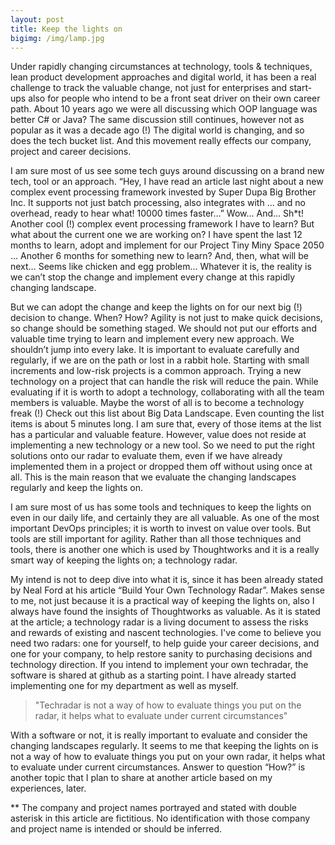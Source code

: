 ```yaml
---
layout: post
title: Keep the lights on
bigimg: /img/lamp.jpg
---
```


Under rapidly changing circumstances at technology, tools & techniques, lean product development approaches and digital world, it has been a real challenge to track the valuable change, not just for enterprises and start-ups also for people who intend to be a front seat driver on their own career path. About 10 years ago we were all discussing which OOP language was better C# or Java? The same discussion still continues, however not as popular as it was a decade ago (!) The digital world is changing, and so does the tech bucket list. And this movement really effects our company, project and career decisions.

I am sure most of us see some tech guys around discussing on a brand new tech, tool or an approach. “Hey, I have read an article last night about a new complex event processing framework invested by Super Dupa Big Brother Inc. It supports not just batch processing, also integrates with … and no overhead, ready to hear what! 10000 times faster...” Wow… And… Sh*t! Another cool (!) complex event processing framework I have to learn? But what about the current one we are working on? I have spent the last 12 months to learn, adopt and implement for our Project Tiny Miny Space 2050 ... Another 6 months for something new to learn? And, then, what will be next… Seems like chicken and egg problem... Whatever it is, the reality is we can’t stop the change and implement every change at this rapidly changing landscape.

But we can adopt the change and keep the lights on for our next big (!) decision to change. When? How? Agility is not just to make quick decisions, so change should be something staged. We should not put our efforts and valuable time trying to learn and implement every new approach. We shouldn’t jump into every lake. It is important to evaluate carefully and regularly, if we are on the path or lost in a rabbit hole. Starting with small increments and low-risk projects is a common approach. Trying a new technology on a project that can handle the risk will reduce the pain. While evaluating if it is worth to adopt a technology, collaborating with all the team members is valuable. Maybe the worst of all is to become a technology freak (!) Check out this list about Big Data Landscape. Even counting the list items is about 5 minutes long. I am sure that, every of those items at the list has a particular and valuable feature. However, value does not reside at implementing a new technology or a new tool. So we need to put the right solutions onto our radar to evaluate them, even if we have already implemented them in a project or dropped them off without using once at all. This is the main reason that we evaluate the changing landscapes regularly and keep the lights on.

I am sure most of us has some tools and techniques to keep the lights on even in our daily life, and certainly they are all valuable. As one of the most important DevOps principles; it is worth to invest on value over tools. But tools are still important for agility. Rather than all those techniques and tools, there is another one which is used by Thoughtworks and it is a really smart way of keeping the lights on; a technology radar.

My intend is not to deep dive into what it is, since it has been already stated by Neal Ford at his article “Build Your Own Technology Radar”. Makes sense to me, not just because it is a practical way of keeping the lights on, also I always have found the insights of Thoughtworks as valuable. As it is stated at the article; a technology radar is a living document to assess the risks and rewards of existing and nascent technologies. I've come to believe you need two radars: one for yourself, to help guide your career decisions, and one for your company, to help restore sanity to purchasing decisions and technology direction. If you intend to implement your own techradar, the software is shared at github as a starting point. I have already started implementing one for my department as well as myself.

> "Techradar is not a way of how to evaluate things you put on the radar, it helps what to evaluate under current circumstances" 

With a software or not, it is really important to evaluate and consider the changing landscapes regularly. It seems to me that keeping the lights on is not a way of how to evaluate things you put on your own radar, it helps what to evaluate under current circumstances. Answer to question “How?” is another topic that I plan to share at another article based on my experiences, later.

** The company and project names portrayed and stated with double asterisk in this article are fictitious. No identification with those company and project name is intended or should be inferred.
